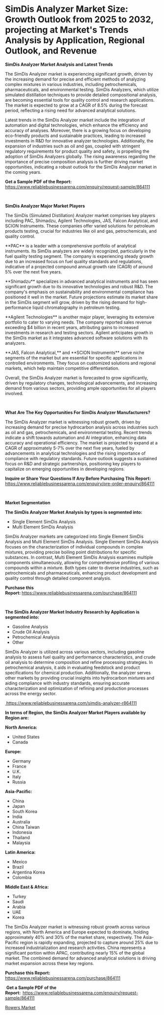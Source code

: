 <p><h1>SimDis Analyzer Market Size: Growth Outlook from 2025 to 2032, projecting at Market's Trends Analysis by Application, Regional Outlook, and Revenue</h1></p><p><strong>SimDis Analyzer Market Analysis and Latest Trends</strong></p>
<p><p>The SimDis Analyzer market is experiencing significant growth, driven by the increasing demand for precise and efficient methods of analyzing complex mixtures in various industries, including petrochemicals, pharmaceuticals, and environmental testing. SimDis Analyzers, which utilize simulated distillation techniques to provide detailed compositional analysis, are becoming essential tools for quality control and research applications. The market is expected to grow at a CAGR of 8.5% during the forecast period, reflecting a rising need for advanced analytical solutions.</p><p>Latest trends in the SimDis Analyzer market include the integration of automation and digital technologies, which enhance the efficiency and accuracy of analyses. Moreover, there is a growing focus on developing eco-friendly products and sustainable practices, leading to increased investments in R&D for innovative analyzer technologies. Additionally, the expansion of industries such as oil and gas, coupled with stringent regulatory requirements for product quality and safety, is propelling the adoption of SimDis Analyzers globally. The rising awareness regarding the importance of precise composition analysis is further driving market opportunities, indicating a robust outlook for the SimDis Analyzer market in the coming years.</p></p>
<p><strong>Get a Sample PDF of the Report:&nbsp;</strong> <a href="https://www.reliablebusinessarena.com/enquiry/request-sample/864111?utm_campaign=3559&utm_medium=2&utm_source=Github&utm_content=ia&utm_term=10042025&utm_id=simdis-analyzer">https://www.reliablebusinessarena.com/enquiry/request-sample/864111</a></p>
<p>&nbsp;</p>
<p><strong>SimDis Analyzer Major Market Players</strong></p>
<p><p>The SimDis (Simulated Distillation) Analyzer market comprises key players including PAC, Shimadzu, Agilent Technologies, JAS, Falcon Analytical, and SCION Instruments. These companies offer varied solutions for petroleum products testing, crucial for industries like oil and gas, petrochemicals, and quality control.</p><p>**PAC** is a leader with a comprehensive portfolio of analytical instruments. Its SimDis analyzers are widely recognized, particularly in the fuel quality testing segment. The company is experiencing steady growth due to an increased focus on fuel quality standards and regulations, indicative of a projected compound annual growth rate (CAGR) of around 5% over the next five years.</p><p>**Shimadzu** specializes in advanced analytical instruments and has seen significant growth due to its innovative technologies and robust R&D. The company's emphasis on sustainability and environmental compliance has positioned it well in the market. Future projections estimate its market share in the SimDis segment will grow, driven by the rising demand for high-performance liquid chromatography in petroleum testing.</p><p>**Agilent Technologies** is another major player, leveraging its extensive portfolio to cater to varying needs. The company reported sales revenue exceeding $4 billion in recent years, attributing gains to increased investments in research and testing sectors. Agilent anticipates growth in the SimDis market as it integrates advanced software solutions with its analyzers.</p><p>**JAS, Falcon Analytical,** and **SCION Instruments** serve niche segments of the market but are essential for specific applications in controlled environments. They focus on customized solutions and regional markets, which help maintain competitive differentiation.</p><p>Overall, the SimDis Analyzer market is forecasted to grow significantly, driven by regulatory changes, technological advancements, and increasing demand from various sectors, providing ample opportunities for all players involved.</p></p>
<p>&nbsp;</p>
<p><strong>What Are The Key Opportunities For SimDis Analyzer Manufacturers?</strong></p>
<p><p>The SimDis Analyzer market is witnessing robust growth, driven by increasing demand for precise hydrocarbon analysis across industries such as oil and gas, petrochemicals, and environmental testing. Recent trends indicate a shift towards automation and AI integration, enhancing data accuracy and operational efficiency. The market is projected to expand at a CAGR of approximately 5-7% over the next five years, fueled by advancements in analytical technologies and the rising importance of compliance with regulatory standards. Future outlook suggests a sustained focus on R&D and strategic partnerships, positioning key players to capitalize on emerging opportunities in developing regions.</p></p>
<p><strong>Inquire or Share Your Questions If Any Before Purchasing This Report:</strong> <a href="https://www.reliablebusinessarena.com/enquiry/pre-order-enquiry/864111?utm_campaign=3559&utm_medium=2&utm_source=Github&utm_content=ia&utm_term=10042025&utm_id=simdis-analyzer">https://www.reliablebusinessarena.com/enquiry/pre-order-enquiry/864111</a></p>
<p>&nbsp;</p>
<p><strong>Market Segmentation</strong></p>
<p><strong>The SimDis Analyzer Market Analysis by types is segmented into:</strong></p>
<p><ul><li>Single Element SimDis Analysis</li><li>Multi Element SimDis Analysis</li></ul></p>
<p><p>SimDis Analyzer markets are categorized into Single Element SimDis Analysis and Multi Element SimDis Analysis. Single Element SimDis Analysis focuses on the characterization of individual compounds in complex mixtures, providing precise boiling point distributions for specific substances. In contrast, Multi Element SimDis Analysis examines multiple components simultaneously, allowing for comprehensive profiling of various compounds within a mixture. Both types cater to diverse industries, such as petrochemicals and pharmaceuticals, enhancing product development and quality control through detailed component analysis.</p></p>
<p><strong>Purchase this Report:&nbsp;</strong><a href="https://www.reliablebusinessarena.com/purchase/864111?utm_campaign=3559&utm_medium=2&utm_source=Github&utm_content=ia&utm_term=10042025&utm_id=simdis-analyzer">https://www.reliablebusinessarena.com/purchase/864111</a></p>
<p>&nbsp;</p>
<p><strong>The SimDis Analyzer Market Industry Research by Application is segmented into:</strong></p>
<p><ul><li>Gasoline Analysis</li><li>Crude Oil Analysis</li><li>Petrochemical Analysis</li><li>Other</li></ul></p>
<p><p>SimDis Analyzer is utilized across various sectors, including gasoline analysis to assess fuel quality and performance characteristics, and crude oil analysis to determine composition and refine processing strategies. In petrochemical analysis, it aids in evaluating feedstock and product specifications for chemical production. Additionally, the analyzer serves other markets by providing crucial insights into hydrocarbon mixtures and aiding compliance with industry standards, ensuring accurate characterization and optimization of refining and production processes across the energy sector.</p></p>
<p><a href="https://www.reliablebusinessarena.com/simdis-analyzer-r864111?utm_campaign=3559&utm_medium=2&utm_source=Github&utm_content=ia&utm_term=10042025&utm_id=simdis-analyzer">&nbsp;https://www.reliablebusinessarena.com/simdis-analyzer-r864111</a></p>
<p><strong>In terms of Region, the SimDis Analyzer Market Players available by Region are:</strong></p>
<p>
    <p> <strong> North America: </strong>
        <ul>
            <li>United States</li>
            <li>Canada</li>
        </ul>
        </p> 
    <p> <strong> Europe: </strong>
        <ul>
            <li>Germany</li>
            <li>France</li>
            <li>U.K.</li>
            <li>Italy</li>
            <li>Russia</li>
        </ul>
        </p> 
    <p> <strong> Asia-Pacific: </strong>
        <ul>
            <li>China</li>
            <li>Japan</li>
            <li>South Korea</li>
            <li>India</li>
            <li>Australia</li>
            <li>China Taiwan</li>
            <li>Indonesia</li>
            <li>Thailand</li>
            <li>Malaysia</li>
        </ul>
        </p> 
    <p> <strong> Latin America: </strong>
        <ul>
            <li>Mexico</li>
            <li>Brazil</li>
            <li>Argentina Korea</li>
            <li>Colombia</li>
        </ul>
        </p> 
    <p> <strong> Middle East & Africa: </strong>
        <ul>
            <li>Turkey</li>
            <li>Saudi</li>
            <li>Arabia</li>
            <li>UAE</li>
            <li>Korea</li>
        </ul>
    </p>
    </p>
<p><p>The SimDis Analyzer market is witnessing robust growth across various regions, with North America and Europe expected to dominate, holding approximately 40% and 30% of the market share, respectively. The Asia-Pacific region is rapidly expanding, projected to capture around 25% due to increased industrialization and research activities. China represents a significant portion within APAC, contributing nearly 15% of the global market. The combined demand for advanced analytical solutions is driving market expansion across these key regions.</p></p>
<p><strong>Purchase this Report: </strong><a href="https://www.reliablebusinessarena.com/purchase/864111?utm_campaign=3559&utm_medium=2&utm_source=Github&utm_content=ia&utm_term=10042025&utm_id=simdis-analyzer">https://www.reliablebusinessarena.com/purchase/864111</a></p>
<p>&nbsp;<strong>Get a Sample PDF of the Report:&nbsp;&nbsp;</strong><a href="https://www.reliablebusinessarena.com/enquiry/request-sample/864111?utm_campaign=3559&utm_medium=2&utm_source=Github&utm_content=ia&utm_term=10042025&utm_id=simdis-analyzer">https://www.reliablebusinessarena.com/enquiry/request-sample/864111</a></p>
<p><strong></strong></p>
<p><p><a href="https://github.com/okornevonywx/Market-Research-Report-List-1/blob/main/rowers-market.md?utm_campaign=3559&utm_medium=2&utm_source=Github&utm_content=ia&utm_term=10042025&utm_id=simdis-analyzer">Rowers Market</a></p></p>